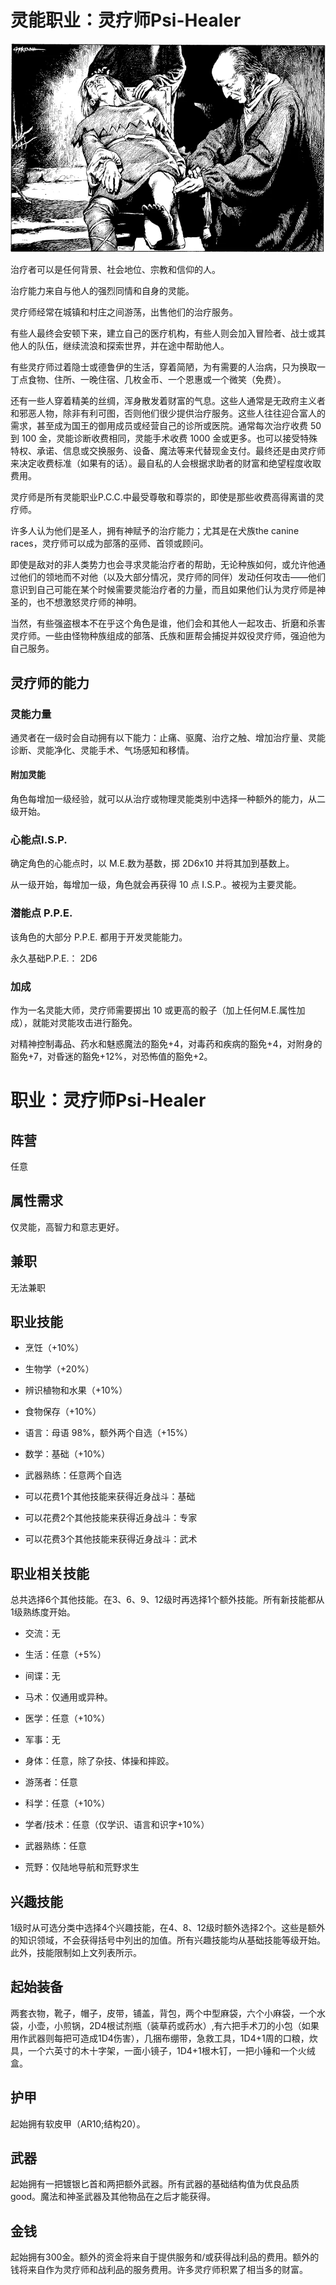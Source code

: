 # 灵能职业：灵疗师Psi-Healer

![image-20240708102425171](./assets/image-20240708102425171.webp)

治疗者可以是任何背景、社会地位、宗教和信仰的人。

治疗能力来自与他人的强烈同情和自身的灵能。

灵疗师经常在城镇和村庄之间游荡，出售他们的治疗服务。

有些人最终会安顿下来，建立自己的医疗机构，有些人则会加入冒险者、战士或其他人的队伍，继续流浪和探索世界，并在途中帮助他人。

有些灵疗师过着隐士或德鲁伊的生活，穿着简陋，为有需要的人治病，只为换取一丁点食物、住所、一晚住宿、几枚金币、一个恩惠或一个微笑（免费）。

还有一些人穿着精美的丝绸，浑身散发着财富的气息。这些人通常是无政府主义者和邪恶人物，除非有利可图，否则他们很少提供治疗服务。这些人往往迎合富人的需求，甚至成为国王的御用成员或经营自己的诊所或医院。通常每次治疗收费 50 到 100 金，灵能诊断收费相同，灵能手术收费 1000 金或更多。也可以接受特殊特权、承诺、信息或交换服务、设备、魔法等来代替现金支付。最终还是由灵疗师来决定收费标准（如果有的话）。最自私的人会根据求助者的财富和绝望程度收取费用。

灵疗师是所有灵能职业P.C.C.中最受尊敬和尊崇的，即使是那些收费高得离谱的灵疗师。

许多人认为他们是圣人，拥有神赋予的治疗能力；尤其是在犬族the canine races，灵疗师可以成为部落的巫师、首领或顾问。

即使是敌对的非人类势力也会寻求灵能治疗者的帮助，无论种族如何，或允许他通过他们的领地而不对他（以及大部分情况，灵疗师的同伴）发动任何攻击——他们意识到自己可能在某个时候需要灵能治疗者的力量，而且如果他们认为灵疗师是神圣的，也不想激怒灵疗师的神明。

当然，有些强盗根本不在乎这个角色是谁，他们会和其他人一起攻击、折磨和杀害灵疗师。一些由怪物种族组成的部落、氏族和匪帮会捕捉并奴役灵疗师，强迫他为自己服务。

## 灵疗师的能力

### 灵能力量

通灵者在一级时会自动拥有以下能力：止痛、驱魔、治疗之触、增加治疗量、灵能诊断、灵能净化、灵能手术、气场感知和移情。

#### 附加灵能

角色每增加一级经验，就可以从治疗或物理灵能类别中选择一种额外的能力，从二级开始。

### 心能点I.S.P.

确定角色的心能点时，以 M.E.数为基数，掷 2D6x10 并将其加到基数上。

从一级开始，每增加一级，角色就会再获得 10 点 I.S.P.。被视为主要灵能。

### 潜能点 P.P.E.

该角色的大部分 P.P.E. 都用于开发灵能能力。

永久基础P.P.E.： 2D6

### 加成

作为一名灵能大师，灵疗师需要掷出 10 或更高的骰子（加上任何M.E.属性加成），就能对灵能攻击进行豁免。

对精神控制毒品、药水和魅惑魔法的豁免+4，对毒药和疾病的豁免+4，对附身的豁免+7，对昏迷的豁免+12%，对恐怖值的豁免+2。

# 职业：灵疗师Psi-Healer

## 阵营

任意

## 属性需求

仅灵能，高智力和意志更好。

## 兼职

无法兼职

## 职业技能

- 烹饪（+10%）

- 生物学（+20%）

- 辨识植物和水果（+10%）

- 食物保存（+10%）

- 语言：母语 98%，额外两个自选（+15%）

- 数学：基础（+10%）

- 武器熟练：任意两个自选

- 可以花费1个其他技能来获得近身战斗：基础

- 可以花费2个其他技能来获得近身战斗：专家

- 可以花费3个其他技能来获得近身战斗：武术

## 职业相关技能

总共选择6个其他技能。在3、6、9、12级时再选择1个额外技能。所有新技能都从1级熟练度开始。

- 交流：无

- 生活：任意（+5%）

- 间谍：无

- 马术：仅通用或异种。

- 医学：任意（+10%）

- 军事：无

- 身体：任意，除了杂技、体操和摔跤。

- 游荡者：任意

- 科学：任意（+10%）

- 学者/技术：任意（仅学识、语言和识字+10%）

- 武器熟练：任意

- 荒野：仅陆地导航和荒野求生

## 兴趣技能

1级时从可选分类中选择4个兴趣技能，在4、8、12级时额外选择2个。这些是额外的知识领域，不会获得括号中列出的加值。所有兴趣技能均从基础技能等级开始。此外，技能限制如上文列表所示。

## 起始装备

两套衣物，靴子，帽子，皮带，铺盖，背包，两个中型麻袋，六个小麻袋，一个水袋，小壶，小煎锅，2D4根试剂瓶（装草药或药水）,有六把手术刀的小包（如果用作武器则每把可造成1D4伤害），几捆布绷带，急救工具，1D4+1周的口粮，炊具，一个六英寸的木十字架，一面小镜子，1D4+1根木钉，一把小锤和一个火绒盒。

## 护甲

起始拥有软皮甲（AR10;结构20）。

## 武器

起始拥有一把镀银匕首和两把额外武器。所有武器的基础结构值为优良品质
good。魔法和神圣武器及其他物品在之后才能获得。

## 金钱

起始拥有300金。额外的资金将来自于提供服务和/或获得战利品的费用。额外的钱将来自作为灵疗师和战利品的服务费用。许多灵疗师积累了相当多的财富。